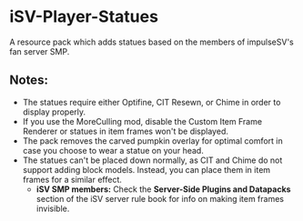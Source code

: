 # iSV-Player-Statues
A resource pack which adds statues based on the members of impulseSV's fan server SMP.

## Notes:
- The statues require either Optifine, CIT Resewn, or Chime in order to display properly.
- If you use the MoreCulling mod, disable the Custom Item Frame Renderer or statues in item frames won't be displayed.
- The pack removes the carved pumpkin overlay for optimal comfort in case you choose to wear a statue on your head.
- The statues can't be placed down normally, as CIT and Chime do not support adding block models. Instead, you can place them in item frames for a similar effect.
  - **iSV SMP members:** Check the **Server-Side Plugins and Datapacks** section of the iSV server rule book for info on making item frames invisible.
